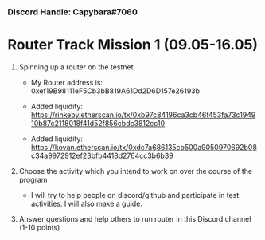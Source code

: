 ### Discord Handle: Capybara#7060
# Router Track Mission 1 (09.05-16.05)

1) Spinning up a router on the testnet

    - My Router address is: 0xef19B98111eF5Cb3bB819A61Dd2D6D157e26193b

    - Added liquidity: https://rinkeby.etherscan.io/tx/0xb97c84196ca3cb46f453fa73c194910b87c2118018f41d52f856cbdc3812cc10

    - Added liquidity: https://kovan.etherscan.io/tx/0xdc7a686135cb500a9050970692b08c34a9972912ef23bfb4418d2764cc3b6b39

2) Choose the activity which you intend to work on over the course of the program

    - I will try to help people on discord/github and participate in test activities. I will also make a guide.
    
3) Answer questions and help others to run router in this Discord channel (1-10 points)
